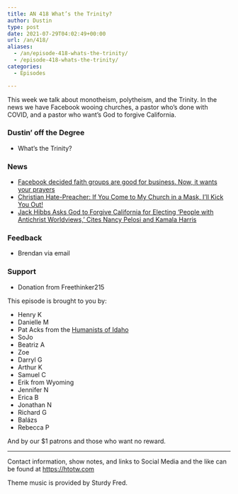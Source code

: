 ```yaml
---
title: AN 418 What’s the Trinity?
author: Dustin
type: post
date: 2021-07-29T04:02:49+00:00
url: /an/418/
aliases:
  - /an/episode-418-whats-the-trinity/
  - /episode-418-whats-the-trinity/
categories:
  - Episodes

---
```

<div id="buzzsprout-player-10552691"></div><script src="https://www.buzzsprout.com/1983601/10552691-418-what-s-the-trinity.js?container_id=buzzsprout-player-10552691&player=small" type="text/javascript" charset="utf-8"></script>

This week we talk about monotheism, polytheism, and the Trinity. In the news we have Facebook wooing churches, a pastor who&#8217;s done with COVID, and a pastor who want&#8217;s God to forgive California.

<!--more-->

### Dustin&#8217; off the Degree

  * What&#8217;s the Trinity?

### News

  *  [Facebook decided faith groups are good for business. Now, it wants your prayers][1]
  *  [Christian Hate-Preacher: If You Come to My Church in a Mask, I&#8217;ll Kick You Out!][2]
  *  [Jack Hibbs Asks God to Forgive California for Electing &#8216;People with Antichrist Worldviews,&#8217; Cites Nancy Pelosi and Kamala Harris][3]

### Feedback

  * Brendan via email

### Support

  * Donation from Freethinker215

This episode is brought to you by:

  * Henry K
  * Danielle M
  * Pat Acks from the [Humanists of Idaho][4]
  * SoJo
  * Beatriz A
  * Zoe
  * Darryl G
  * Arthur K
  * Samuel C
  * Erik from Wyoming
  * Jennifer N
  * Erica B
  * Jonathan N
  * Richard G
  * Balázs
  * Rebecca P

And by our $1 patrons and those who want no reward.

* * *

Contact information, show notes, and links to Social Media and the like can be found at <https://htotw.com>

Theme music is provided by Sturdy Fred.

 [1]: https://www.reuters.com/technology/facebook-decided-faith-groups-are-good-business-now-it-wants-your-prayers-2021-07-22/
 [2]: https://friendlyatheist.patheos.com/2021/07/26/christian-hate-preacher-if-you-come-to-my-church-in-a-mask-ill-kick-you-out/
 [3]: https://www.rightwingwatch.org/post/jack-hibbs-asks-god-to-forgive-california-for-electing-people-with-antichrist-worldviews-cites-nancy-pelosi-and-kamala-harris/
 [4]: https://www.humanistsofidaho.org/